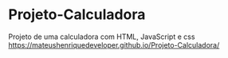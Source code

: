 # Projeto-Calculadora
Projeto de uma calculadora com  HTML, JavaScript e css
 https://mateushenriquedeveloper.github.io/Projeto-Calculadora/
